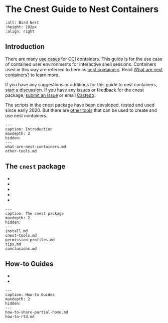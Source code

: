 The Cnest Guide to Nest Containers
==================================

```{image} _static/bird-nest-260px.png
:alt: Bird Nest
:height: 192px
:align: right
```

Introduction
------------

There are many [use
cases](https://docs.fedoraproject.org/en-US/containers/terminology/use_cases/)
for [OCI](https://opencontainers.org/) containers.
This guide is for the use case of contained user environments for interactive
shell sessions.
Containers used in this way are referred to here as [nest
containers](what-are-nest-containers.md).
Read [What are next containers?](what-are-nest-containers.md) to learn more.

If you have any suggestions or additions for this guide to nest containers,
[start a discussion](https://github.com/castedo/cnest/discussions).
If you have any issues or feedback for the cnest package, [submit an
issue](https://github.com/castedo/cnest/issues) or email
[Castedo](mailto:castedo@castedo.com).


The scripts in the cnest package have been developed, tested and used since
early 2020. But there are [other tools](other-tools.md) that can be used to
create and use nest containers.


```{toctree}
---
caption: Introduction
maxdepth: 2
hidden:
---
what-are-nest-containers.md
other-tools.md
```


The `cnest` package
-------------------

* [](install.md)
* [](cnest-tools.md)
* [](permission-profiles.md)
* [](tips.md)
* [](conclusions.md)


```{toctree}
---
caption: The cnest package
maxdepth: 2
hidden:
---
install.md
cnest-tools.md
permission-profiles.md
tips.md
conclusions.md
```


How-to Guides
-------------

* [](how-to-share-partial-home.md)
* [](how-to-rtd.md)

```{toctree}
---
caption: How-to Guides
maxdepth: 2
hidden:
---
how-to-share-partial-home.md
how-to-rtd.md
```

